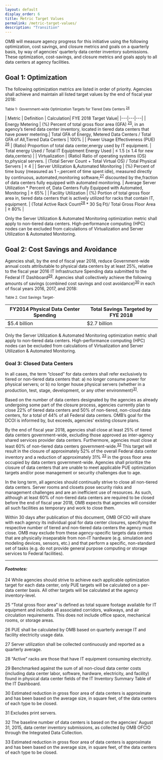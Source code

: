 ```yaml
---
layout: default
display_order: 6
title: Metric Target Values
permalink: /metric-target-values/
description: "Transition"
--- 
```


OMB will measure agency progress for this initiative using the following optimization, cost savings, and closure metrics and goals on a quarterly basis, by way of agencies’ quarterly data center inventory submissions. These optimization, cost-savings, and closure metrics and goals apply to all data centers at agency facilities. 

## Goal 1: Optimization

The following optimization metrics are listed in order of priority. Agencies shall achieve and maintain all listed target values by the end of fiscal year 2018:

<sup>Table 1-  Government-wide Optimization Targets for Tiered Data Centers <sup>[24](24)<sup/> </sup>

| Metric | Definition | Calculation| FYE 2018 Target Value|
|---|---|---|
| Energy Metering                                                                                                                                                                                                                                                                                                    | (%) Percent of total gross floor area (GFA) <sup>[25](25)</sup>, in an agency’s tiered data center inventory, located in tiered data centers that have power metering.| Total GFA of Energy, Metered Data Centers / Total GFA of All,Tiered Data Centers                | 100%                               |
| Power Usage Effectiveness (PUE) <sup>[26](26)</sup>                                                                                                                                                                          | (Ratio) Proportion of total data center,energy used by IT equipment.                                                                                                                                                                                                                                                                                                                                       | Total energy Used / Total IT Equiptment Energy Used                                             | ≤ 1.5 (≤ 1.4 for new data,centers) |
| Virtualization                                                                                                                                                                                                                                                                                                     | (Ratio) Ratio of operating systems (OS) to,physical servers.                                                                                                                                                                                                                                                                                                                                               | (Total Server Count + Total Virtual OS) / Total Physical Servers                                | ≥ 4                                |
| Server Utilization &,Automated Monitoring                                                                                                                                                                                                                                                                          | (%) Percent of time busy (measured as 1 –,percent of time spent idle), measured directly by continuous, automated,monitoring software,<sup>[27](27)</sup> discounted by the,fraction of data centers fully equipped with automated monitoring.                                                                               | Average Server Utilization * Percent of, Data Centers Fully Equipped with Automated, Monitoring | ≥ 65%                              |
| Facility Utilization                                                                                                                                                                                                                                                                                               | (%) Portion of total gross floor area in, tiered data centers that is actively utilized for racks that contain IT, equipment.                                                                                                                                                                                                                                                                              | (Total Active Rack Count<sup>[28](28)</sup> * 30 Sq Ft)/ Total Gross Floor Area                                    | ≥ 80%                              |
              

Only the Server Utilization & Automated Monitoring optimization metric shall apply to non-tiered data centers. High-performance computing (HPC) nodes can be excluded from calculations of Virtualization and Server Utilization & Automated Monitoring.

## Goal 2: Cost Savings and Avoidance

Agencies shall, by the end of fiscal year 2018, reduce Government-wide annual costs attributable to physical data centers by at least 25%, relative to the fiscal year 2016 IT Infrastructure Spending data submitted to the Federal IT Dashboard<sup>[29](29)</sup>. Agencies shall collectively achieve the following amounts of savings (combined cost savings and cost avoidance)<sup>[30](30)</sup> in each of fiscal years 2016, 2017, and 2018:

<sup>Table 2. Cost Savings Target-</sup> 

| FY2014 Physical Data Center Spending | Total Savings Targeted by FYE 2018 |
|---|---|
| $5.4 billion                         | $2.7 billion                       |

Only the Server Utilization & Automated Monitoring optimization metric shall apply to non-tiered data centers. High-performance computing (HPC) nodes can be excluded from calculations of Virtualization and Server Utilization & Automated Monitoring.


### Goal 3: Closed Data Centers

In all cases, the term “closed” for data centers shall refer exclusively to tiered or non-tiered data centers that: a) no longer consume power for physical servers; or b) no longer house physical servers (whether in a production, test, stage, development, or any other environment)<sup>[31](31)</sup>. 

Based on the number of data centers designated by the agencies as already undergoing some part of the closure process, agencies currently plan to close 22% of tiered data centers and 50% of non-tiered, non-cloud data centers, for a total of 44% of all Federal data centers. OMB’s goal for the DCOI is informed by, but exceeds, agencies’ existing closure plans.

By the end of fiscal year 2018, agencies shall close at least 25% of tiered data centers government-wide, excluding those approved as inter-agency shared services provider data centers. Furthermore, agencies must close at least 60% of non-tiered data centers government-wide.<sup>[32](32)</sup> This target will result in the closure of approximately 52% of the overall Federal data center inventory and a reduction of approximately 31% <sup>[33](33)</sup> in the gross floor area occupied by data centers government-wide. Agencies shall prioritize the closure of data centers that are unable to meet applicable PUE optimization targets and/or pose management or security challenges due to age. 

In the long term, all agencies should continually strive to close all non-tiered data centers. Server rooms and closets pose security risks and management challenges and are an inefficient use of resources. As such, although at least 60% of non-tiered data centers are required to be closed before the end of fiscal year 2018, OMB expects that agencies will consider all such facilities as temporary and work to close them.

Within 30 days after publication of this document, OMB OFCIO will share with each agency its individual goal for data center closures, specifying the respective number of tiered and non-tiered data centers the agency must close. OMB may exclude from these agency-specific targets data centers that are physically inseparable from non-IT hardware (e.g. simulation and modeling devices, sensors, etc.) and that perform a specific, non-standard set of tasks (e.g. do not provide general purpose computing or storage services to Federal facilities).

***

#### *Footnotes:*
<a name="24">24</a> While agencies should strive to achieve each applicable optimization target for each data center, only PUE targets will be calculated on a per-data center basis. All other targets will be calculated at the agency inventory-level.

<a name="25">25</a> “Total gross floor area” is defined as total square footage available for IT equipment and includes all associated corridors, walkways, and air circulation requirements. This does not include office space, mechanical rooms, or storage areas.

<a name="26">26</a> PUE shall be calculated by OMB based on quarterly average IT and facility electricity usage data. 

<a name="27">27</a> Server utilization shall be collected continuously and reported as a quarterly average. 

<a name="28">28</a> “Active” racks are those that have IT equipment consuming electricity.

<a name="29">29</a>  Benchmarked against the sum of all non-cloud data center costs (including data center labor, software, hardware, electricity, and facility) found in physical data center fields of the IT Inventory Summary Table of the IT Dashboard.

<a name="30">30</a> Estimated reduction in gross floor area of data centers is approximate and has been based on the average size, in square feet, of the data centers of each type to be closed.

<a name="31">31</a> Excludes print servers.

<a name="32">32</a> The baseline number of data centers is based on the agencies’ August 31, 2015, data center inventory submissions, as collected by OMB OFCIO through the Integrated Data Collection.

<a name="33">33</a> Estimated reduction in gross floor area of data centers is approximate and has been based on the average size, in square feet, of the data centers of each type to be closed.
